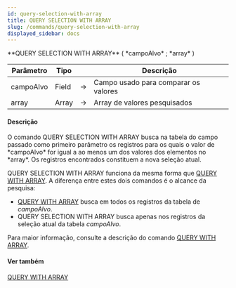 ```yaml
---
id: query-selection-with-array
title: QUERY SELECTION WITH ARRAY
slug: /commands/query-selection-with-array
displayed_sidebar: docs
---
```


<!--REF #_command_.QUERY SELECTION WITH ARRAY.Syntax-->**QUERY SELECTION WITH ARRAY** ( *campoAlvo* ; *array* )<!-- END REF-->
<!--REF #_command_.QUERY SELECTION WITH ARRAY.Params-->
| Parâmetro | Tipo |  | Descrição |
| --- | --- | --- | --- |
| campoAlvo | Field | &rarr; | Campo usado para comparar os valores |
| array | Array | &rarr; | Array de valores pesquisados |

<!-- END REF-->

#### Descrição 

<!--REF #_command_.QUERY SELECTION WITH ARRAY.Summary-->O comando QUERY SELECTION WITH ARRAY busca na tabela do campo passado como primeiro parâmetro os registros para os quais o valor de *campoAlvo* for igual a ao menos um dos valores dos elementos no *array*.<!-- END REF--> Os registros encontrados constituem a nova seleção atual. 

QUERY SELECTION WITH ARRAY funciona da mesma forma que [QUERY WITH ARRAY](query-with-array.md "QUERY WITH ARRAY"). A diferença entre estes dois comandos é o alcance da pesquisa:

* [QUERY WITH ARRAY](query-with-array.md "QUERY WITH ARRAY") busca em todos os registros da tabela de *campoAlvo*.
* QUERY SELECTION WITH ARRAY busca apenas nos registros da seleção atual da tabela *campoAlvo*.

Para maior informação, consulte a descrição do comando [QUERY WITH ARRAY](query-with-array.md "QUERY WITH ARRAY").

#### Ver também 

[QUERY WITH ARRAY](query-with-array.md)  